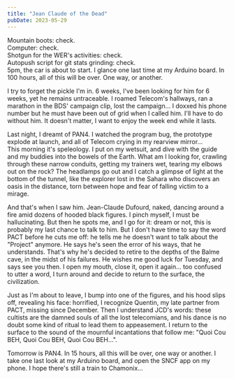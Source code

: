 ```yaml
---
title: "Jean Claude of the Dead"
pubDate: 2023-05-29
---
```


Mountain boots: check.  
Computer: check.  
Shotgun for the WER's activities: check.  
Autopush script for git stats grinding: check.  
5pm, the car is about to start. I glance one last time at my Arduino board. In 100 hours, all of this will be over. One way, or another.

I try to forget the pickle I'm in. 6 weeks, I've been looking for him for 6 weeks, yet he remains untraceable. I roamed Telecom's hallways, ran a marathon in the BDS' campaign clip, lost the campaign... I doxxed his phone number but he must have been out of grid when I called him. I'll have to do without him. It doesn't matter, I want to enjoy the week end while it lasts.

Last night, I dreamt of PAN4. I watched the program bug, the prototype explode at launch, and all of Telecom crying in my rearview mirror...  
This morning it's speleology. I put on my wetsuit, and dive with the guide and my buddies into the bowels of the Earth. What am I looking for, crawling through these narrow conduits, getting my trainers wet, tearing my elbows out on the rock? The headlamps go out and I catch a glimpse of light at the bottom of the tunnel, like the explorer lost in the Sahara who discovers an oasis in the distance, torn between hope and fear of falling victim to a mirage.

And that's when I saw him. Jean-Claude Dufourd, naked, dancing around a fire amid dozens of hooded black figures. I pinch myself, I must be hallucinating. But then he spots me, and I go for it: dream or not, this is probably my last chance to talk to him. But I don't have time to say the word PACT before he cuts me off: he tells me he doesn't want to talk about the "Project" anymore. He says he's seen the error of his ways, that he understands. That's why he's decided to retire to the depths of the Balme cave, in the midst of his failures. He wishes me good luck for Tuesday, and says see you then. I open my mouth, close it, open it again... too confused to utter a word, I turn around and decide to return to the surface, the civilization.

Just as I'm about to leave, I bump into one of the figures, and his hood slips off, revealing his face: horrified, I recognize Quentin, my late partner from PACT, missing since December. Then I understand JCD's words: these cultists are the damned souls of all the lost telecomians, and his dance is no doubt some kind of ritual to lead them to appeasement. I return to the surface to the sound of the mournful incantations that follow me: "Quoi Cou BEH, Quoi Cou BEH, Quoi Cou BEH...".

Tomorrow is PAN4. In 15 hours, all this will be over, one way or another. I take one last look at my Arduino board, and open the SNCF app on my phone. I hope there's still a train to Chamonix...